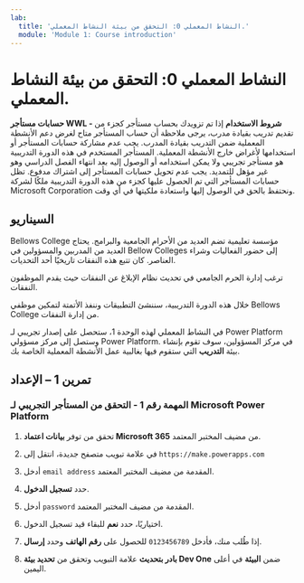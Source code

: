 ```yaml
---
lab:
  title: 'النشاط المعملي 0: التحقق من بيئة النشاط المعملي.'
  module: 'Module 1: Course introduction'
---
```


# النشاط المعملي 0: التحقق من بيئة النشاط المعملي.

**حسابات مستأجر WWL - شروط الاستخدام** إذا تم تزويدك بحساب مستأجر كجزء من تقديم تدريب بقيادة مدرب، يرجى ملاحظة أن حساب المستأجر متاح لغرض دعم الأنشطة المعملية ضمن التدريب بقيادة المدرب. يجب عدم مشاركة حسابات المستأجر أو استخدامها لأغراض خارج الأنشطة المعملية. المستأجر المستخدم في هذه الدورة التدريبية هو مستأجر تجريبي ولا يمكن استخدامه أو الوصول إليه بعد انتهاء الفصل الدراسي وهو غير مؤهل للتمديد. يجب عدم تحويل حسابات المستأجر إلى اشتراك مدفوع. تظل حسابات المستأجر التي تم الحصول عليها كجزء من هذه الدورة التدريبية ملكًا لشركة Microsoft Corporation ونحتفظ بالحق في الوصول إليها واستعادة ملكيتها في أي وقت. 

## السيناريو

Bellows College مؤسسة تعليمية تضم العديد من الأحرام الجامعية والبرامج. يحتاج العديد من المدربين والمسؤولين في Bellow Colleges إلى حضور الفعاليات وشراء العناصر. كان تتبع هذه النفقات تاريخيًا أحد التحديات.

ترغب إدارة الحرم الجامعي في تحديث نظام الإبلاغ عن النفقات حيث يقدم الموظفون النفقات. 

خلال هذه الدورة التدريبية، سننشئ التطبيقات وننفذ الأتمتة لتمكين موظفي Bellows College من إدارة النفقات.

في النشاط المعملي لهذه الوحدة 1، ستحصل على إصدار تجريبي لـ Power Platform وستصل إلى مركز مسؤولي Power Platform. في مركز المسؤولين، سوف تقوم بإنشاء بيئة **التدريب** التي ستقوم فيها بغالبية عمل الأنشطة المعملية الخاصة بك.


## تمرين 1 – الإعداد

### المهمة رقم 1 - التحقق من المستأجر التجريبي لـ Microsoft Power Platform

1.  تحقق من توفر **بيانات اعتماد Microsoft 365** من مضيف المختبر المعتمد. 

2.  في علامة تبويب متصفح جديدة، انتقل إلى `https://make.powerapps.com`

3.  أدخل `email address` المقدمة من مضيف المختبر المعتمد. 

4.  حدد **تسجيل الدخول**. 

5.  أدخل `password` المقدمة من مضيف المختبر المعتمد. 

6.  اختياريًا، حدد **نعم** للبقاء قيد تسجيل الدخول.

7.  إذا طُلب منك، فأدخل `0123456789` للحصول على **رقم الهاتف** وحدد **إرسال**.

8.  **بادر بتحديث** علامة التبويب وتحقق من **تحديد بيئة Dev One** ضمن **البيئة** في أعلى اليمين. 

